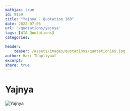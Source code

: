 ```yaml
---
mathjax: true
id: 9169
title: "Yajnya - Quotation 169"
date: 2022-07-05
url: '/quotations/yajnya'
tags: [WIA Quotations] 
categories: 

header:
    teaser: /assets/images/quotations/quotation169.jpg
author: Hari Thapliyaal 
excerpt:
share: true 
---
```


# Yajnya

![Yajnya](/assets/images/quotations/quotation169.jpg)

